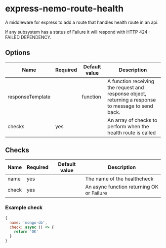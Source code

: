 # express-nemo-route-health

A middleware for express to add a route that handles health route in an api.

If any subsystem has a status of Failure it will respond with HTTP 424 - FAILED DEPENDENCY.

## Options

| Name             | Required | Default value | Description                                                                                         |
| ---------------- | -------- | ------------- | --------------------------------------------------------------------------------------------------- |
| responseTemplate |          | function      | A function receiving the request and response object, returning a response to message to send back. |
| checks           | yes      |               | An array of checks to perform when the health route is called                                       |

## Checks

| Name  | Required | Default value | Description                               |
| ----- | -------- | ------------- | ----------------------------------------- |
| name  | yes      |               | The name of the healthcheck               |
| check | yes      |               | An async function returning OK or Failure |

### Example check

```js
{
  name: 'mongo-db',
  check: async () => {
    return 'OK'
  }
}
```
